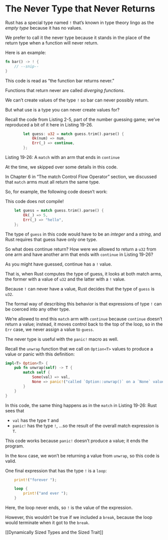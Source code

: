 # The Never Type that Never Returns

Rust has a special type named `!` that’s known in type theory lingo as the *empty type* because it has no values.

We prefer to call it the never type because it stands in the place of the return type when a function will never return.

Here is an example:

```rust
fn bar() -> ! {
    // --snip--
}
```

This code is read as “the function bar returns never.” 

Functions that return never are called *diverging functions*.

We can’t create values of the type `!` so bar can never possibly return.



But what use is a type you can never create values for? 

Recall the code from Listing 2-5, part of the number guessing game; we’ve reproduced a bit of it here in Listing 19-26.

```rust
        let guess: u32 = match guess.trim().parse() {
            Ok(num) => num,
            Err(_) => continue,
        };
```

Listing 19-26: A `match` with an arm that ends in `continue`

At the time, we skipped over some details in this code.

In Chapter 6 in “The match Control Flow Operator” section, we discussed that `match` arms must all return the same type.

So, for example, the following code doesn’t work:

This code does not compile!

```rust
    let guess = match guess.trim().parse() {
        Ok(_) => 5,
        Err(_) => "hello",
    };
```

The type of `guess` in this code would have to be an *integer* and a *string*, and Rust requires that guess have only one type.

So what does continue return? How were we allowed to return a `u32` from one arm and have another arm that ends with `continue` in Listing 19-26?

As you might have guessed, continue has a `!` value.

That is, when Rust computes the type of guess, it looks at both match arms, the former with a value of `u32` and the latter with a `!` value.

Because `!` can never have a value, Rust decides that the type of `guess` is `u32`.



The formal way of describing this behavior is that expressions of type `!` can be coerced into any other type.

We’re allowed to end this `match` arm with `continue` because `continue` doesn’t return a value; instead, it moves control back to the top of the loop, so in the `Err` case, we never assign a value to `guess`.



The never type is useful with the `panic!` macro as well.

Recall the `unwrap` function that we call on `Option<T>` values to produce a value or panic with this definition:

```rust
impl<T> Option<T> {
    pub fn unwrap(self) -> T {
        match self {
            Some(val) => val,
            None => panic!("called `Option::unwrap()` on a `None` value"),
        }
    }
}
```

In this code, the same thing happens as in the `match` in Listing 19-26: 
Rust sees that 
- `val` has the type `T` and 
- `panic!` has the type `!`, 
...so the result of the overall match expression is `T`.

This code works because `panic!` doesn’t produce a value; it ends the program.

In the `None` case, we won’t be returning a value from `unwrap`, so this code is valid.


One final expression that has the type `!` is a `loop`:

```rust
    print!("forever ");

    loop {
        print!("and ever ");
    }
```

Here, the loop never ends, so `!` is the value of the expression.

However, this wouldn’t be true if we included a `break`, because the loop would terminate when it got to the `break`.



[[Dynamically Sized Types and the Sized Trait]]

